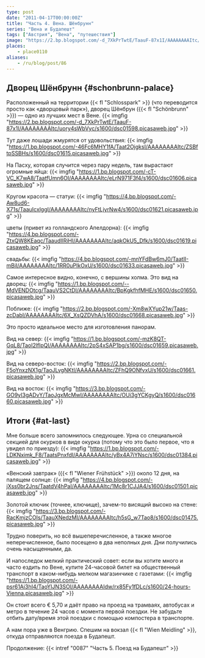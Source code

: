 ```yaml
---
type: post
date: "2011-04-17T00:00:00Z"
title: "Часть 4. Вена. Шёнбрунн"
series: "Вена и Будапешт"
tags: ["Австрия", "Вена", "путешествия"]
image: "https://2.bp.blogspot.com/-d_7XkPrTwtE/TaauF-87x1I/AAAAAAAAItc/uory4sWbVyc/s1600/dsc01598.picasaweb.jpg"
places:
    - place0110
aliases:
    - /ru/blog/post/86
---
```


## Дворец Шёнбрунн {#schonbrunn-palace}

Расположенный на территории {{< fl "Schlosspark" >}} (что переводится просто как «дворцовый парк»), дворец Шёнбрун ({{< fl "Schönbrunn" >}}) — одно из лучших мест в Вене.
{{< imgfig "https://2.bp.blogspot.com/-d_7XkPrTwtE/TaauF-87x1I/AAAAAAAAItc/uory4sWbVyc/s1600/dsc01598.picasaweb.jpg" >}}

<!--more-->

Тут даже лошади жмурятся от удовольствия:
{{< imgfig "https://1.bp.blogspot.com/-46Fc6MHY1fA/Taat2OjgksI/AAAAAAAAItc/ZSBftpSSBHs/s1600/dsc01615.picasaweb.jpg" >}}

На Пасху, которая случится через пару недель, там вырастают огромные яйца:
{{< imgfig "https://1.bp.blogspot.com/-cT-VC_K7wA8/TaatfUmn6OI/AAAAAAAAItc/eLrN971F3f4/s1600/dsc01606.picasaweb.jpg" >}}

Кругом красота — статуи:
{{< imgfig "https://4.bp.blogspot.com/-Aw8ud6-X71s/TaauIcxlggI/AAAAAAAAItc/nyFtLjyrNw4/s1600/dsc01621.picasaweb.jpg" >}}

цветы (привет из голландского Апелдорна):
{{< imgfig "https://4.bp.blogspot.com/-ZtxQW8KEaqc/TaaudIlRiHI/AAAAAAAAItc/aqkOkU5_Dfk/s1600/dsc01619.picasaweb.jpg" >}}

свадьбы:
{{< imgfig "https://4.bp.blogspot.com/-mnYFdBw6mJ0/TaatlI-mBiI/AAAAAAAAItc/1RR0uPIkOxU/s1600/dsc01633.picasaweb.jpg" >}}

Самое интересное видно, конечно, с вершины холма. Это вид на дворец:
{{< imgfig "https://1.bp.blogspot.com/--MdVENDOtcg/TaauVS2CtDI/AAAAAAAAItc/BpKgkfhfMHE/s1600/dsc01650.picasaweb.jpg" >}}

Поближе:
{{< imgfig "https://2.bp.blogspot.com/-Xm8wXYup21w/Taas-zcDabI/AAAAAAAAItc/6X_XsQZDVhA/s1600/dsc01668.picasaweb.jpg" >}}

Это просто идеальное место для изготовления панорам.

Вид на север:
{{< imgfig "https://1.bp.blogspot.com/-mzK8QT-GqL8/TaoI2lflpQI/AAAAAAAAItc/2pS4xSAP1bg/s1600/dsc01659.picasaweb.jpg" >}}

Вид на северо-восток:
{{< imgfig "https://2.bp.blogspot.com/-F5oYnxzNX1g/TaoJLvgNKtI/AAAAAAAAItc/ZFhQ9ONfvxU/s1600/dsc01661.picasaweb.jpg" >}}

Вид на восток:
{{< imgfig "https://3.bp.blogspot.com/-GO9yI3gADvY/TaoJgxMcMwI/AAAAAAAAItc/OUi3gYCKgyQ/s1600/dsc01660.picasaweb.jpg" >}}

## Итоги {#at-last}

Мне больше всего запомнилось следующее. Урна со специальной секцией для окурков в виде окурка (потому что это было первое, что я увидел по приезду):
{{< imgfig "https://1.bp.blogspot.com/-LDKNximk_F8/TaatsPnxfdI/AAAAAAAAItc/yBx4A7iYNsc/s1600/dsc01384.picasaweb.jpg" >}}

«Венский завтрак» ({{< fl "Wiener Frühstück" >}}) около 12 дня, на палящем солнце:
{{< imgfig "https://4.bp.blogspot.com/-jXss0br2Jns/TaatdV4hPaI/AAAAAAAAItc/1Mc8r1CJJA4/s1600/dsc01501.picasaweb.jpg" >}}

Золотой ключик (точнее, ключище), зачем-то висящий высоко на стене:
{{< imgfig "https://3.bp.blogspot.com/-RacKmjzCOIs/TaauXNedzMI/AAAAAAAAItc/h5sG_w7Tao8/s1600/dsc01475.picasaweb.jpg" >}}

Трудно поверить, но всё вышеперечисленное, а также многое неперечисленное, было посещено в два неполных дня. Дни получились очень насыщенными, да.

И напоследок мелкий практический совет: если вы хотите много и часто ездить по Вене, купите 24-часовой билет на общественный транспорт в каком-нибудь мелком магазинчике с газетами:
{{< imgfig "https://1.bp.blogspot.com/-psr61Ai3hI4/TaoYIJN3SOI/AAAAAAAAIdw/rx85Fy1fDLc/s1600/24-hours-Vienna.picasaweb.jpg" >}}

Он стоит всего € 5,70 и даёт право на проезд на трамваях, автобусах и метро в течение 24 часов с момента первой поездки. Не забудьте отбить дату/время этой поездки с помощью компостера в транспорте.

А нам пора уже в Венгрию. Спешим на вокзал {{< fl "Wien Meidling" >}}, откуда отправляются поезда в Будапешт.

Продолжение: {{< intref "0087" "Часть 5. Поезд на Будапешт" >}}
